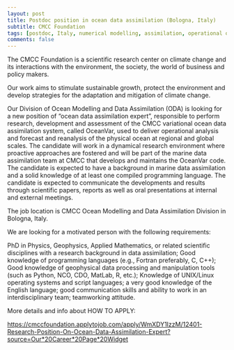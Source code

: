 ```yaml
---
layout: post
title: Postdoc position in ocean data assimilation (Bologna, Italy)
subtitle: CMCC Foundation
tags: [postdoc, Italy, numerical modelling, assimilation, operational oceanography]
comments: false
---
```

The CMCC Foundation is a scientific research center on climate change
and its interactions with the environment, the society, the world of
business and policy makers.

Our work aims to stimulate sustainable growth, protect the environment
and develop strategies for the adaptation and mitigation of climate
change.

Our Division of Ocean Modelling and Data Assimilation (ODA) is looking
for a new position of “ocean data assimilation expert”, responsible to
perform research, development and assessment of the CMCC variational
ocean data assimilation system, called OceanVar, used to deliver
operational analysis and forecast and reanalysis of the physical ocean
at regional and global scales. The candidate will work in a dynamical
research environment where proactive approaches are fostered and will
be part of the marine data assimilation team at CMCC that develops and
maintains the OceanVar code. The candidate is expected to have a
background in marine data assimilation and a solid knowledge of at
least one compiled programming language. The candidate is expected to
communicate the developments and results through scientific papers,
reports as well as oral presentations at internal and external
meetings.

The job location is CMCC Ocean Modelling and Data Assimilation
Division in Bologna, Italy.

We are looking for a motivated person with the following requirements:

PhD in Physics, Geophysics, Applied Mathematics, or related scientific
disciplines with a research background in data assimilation;
Good knowledge of programming languages (e.g., Fortran preferably, C, C++);
Good knowledge of geophysical data processing and manipulation tools
(such as Python, NCO, CDO, MatLab, R, etc.);
Knowledge of UNIX/Linux operating systems and script languages;
a very good knowledge of the English language;
good communication skills and ability to work in an interdisciplinary team;
teamworking attitude.

More details and info about HOW TO APPLY:

https://cmccfoundation.applytojob.com/apply/WmXDY1IzzM/12401-Research-Position-On-Ocean-Data-Assimilation-Expert?source=Our*20Career*20Page*20Widget
